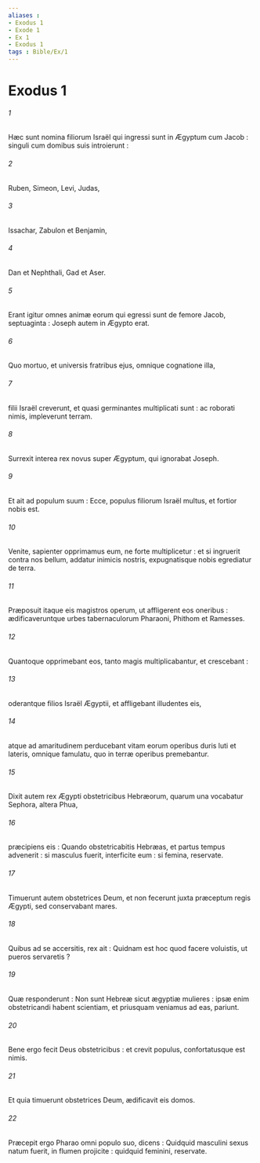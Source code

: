 ```yaml
---
aliases : 
- Exodus 1
- Exode 1
- Ex 1
- Exodus 1
tags : Bible/Ex/1
---
```


# Exodus 1

###### 1
Hæc sunt nomina filiorum Israël qui ingressi sunt in Ægyptum cum Jacob : singuli cum domibus suis introierunt :
###### 2
Ruben, Simeon, Levi, Judas,
###### 3
Issachar, Zabulon et Benjamin,
###### 4
Dan et Nephthali, Gad et Aser.
###### 5
Erant igitur omnes animæ eorum qui egressi sunt de femore Jacob, septuaginta : Joseph autem in Ægypto erat.
###### 6
Quo mortuo, et universis fratribus ejus, omnique cognatione illa,
###### 7
filii Israël creverunt, et quasi germinantes multiplicati sunt : ac roborati nimis, impleverunt terram.
###### 8
Surrexit interea rex novus super Ægyptum, qui ignorabat Joseph.
###### 9
Et ait ad populum suum : Ecce, populus filiorum Israël multus, et fortior nobis est.
###### 10
Venite, sapienter opprimamus eum, ne forte multiplicetur : et si ingruerit contra nos bellum, addatur inimicis nostris, expugnatisque nobis egrediatur de terra.
###### 11
Præposuit itaque eis magistros operum, ut affligerent eos oneribus : ædificaveruntque urbes tabernaculorum Pharaoni, Phithom et Ramesses.
###### 12
Quantoque opprimebant eos, tanto magis multiplicabantur, et crescebant :
###### 13
oderantque filios Israël Ægyptii, et affligebant illudentes eis,
###### 14
atque ad amaritudinem perducebant vitam eorum operibus duris luti et lateris, omnique famulatu, quo in terræ operibus premebantur.
###### 15
Dixit autem rex Ægypti obstetricibus Hebræorum, quarum una vocabatur Sephora, altera Phua,
###### 16
præcipiens eis : Quando obstetricabitis Hebræas, et partus tempus advenerit : si masculus fuerit, interficite eum : si femina, reservate.
###### 17
Timuerunt autem obstetrices Deum, et non fecerunt juxta præceptum regis Ægypti, sed conservabant mares.
###### 18
Quibus ad se accersitis, rex ait : Quidnam est hoc quod facere voluistis, ut pueros servaretis ?
###### 19
Quæ responderunt : Non sunt Hebreæ sicut ægyptiæ mulieres : ipsæ enim obstetricandi habent scientiam, et priusquam veniamus ad eas, pariunt.
###### 20
Bene ergo fecit Deus obstetricibus : et crevit populus, confortatusque est nimis.
###### 21
Et quia timuerunt obstetrices Deum, ædificavit eis domos.
###### 22
Præcepit ergo Pharao omni populo suo, dicens : Quidquid masculini sexus natum fuerit, in flumen projicite : quidquid feminini, reservate.
